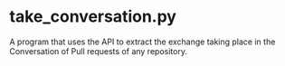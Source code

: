 # take_conversation.py
A program that uses the API to extract the exchange taking place in the Conversation of Pull requests of any repository.
